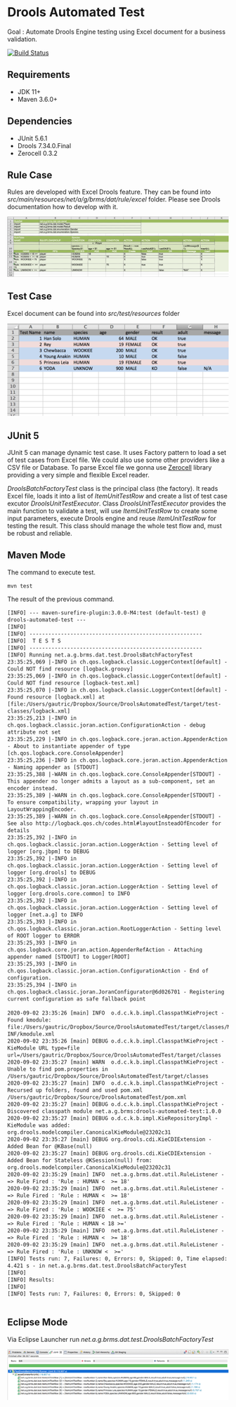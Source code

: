 # Drools Automated Test

Goal : Automate Drools Engine testing using Excel document for a business validation.

[![Build Status](https://travis-ci.org/gautric/DroolsAutomatedTest.svg?branch=master)](https://travis-ci.org/gautric/DroolsAutomatedTest)

## Requirements

* JDK 11+
* Maven 3.6.0+

## Dependencies

* JUnit 5.6.1
* Drools 7.34.0.Final
* Zerocell 0.3.2


## Rule Case

Rules are developed with Excel Drools feature. They can be found into _src/main/resources/net/a/g/brms/dat/rule/excel_ folder.
Please see Drools documentation how to develop with it.

![Image du fichier Excel](img/rules.png?raw=true)

## Test Case

Excel document can be found into _src/test/resources_ folder

![Image du fichier Excel](img/excel.png?raw=true)

## JUnit 5

JUnit 5 can manage dynamic test case. It uses Factory pattern to load a set of test cases from Excel file.
We could also use some other providers like a CSV file or Database.
To parse Excel file we gonna use [Zerocell](https://github.com/creditdatamw/zerocell) library providing a very simple and flexible Excel reader.

 _DroolsBatchFactoryTest_  class is the principal class (the factory). It reads Excel file, loads it into a list of _ItemUnitTestRow_ and create a list of test case excutor _DroolsUnitTestExecutor_. Class _DroolsUnitTestExecutor_ provides the main function to validate a test, will use _ItemUnitTestRow_ to create some input parameters, execute Drools engine and reuse _ItemUnitTestRow_ for testing the result. This class should manage the whole test flow and, must be robust and reliable.

## Maven Mode

The command to execute test.

```
mvn test
```

The result of the previous command.

```
[INFO] --- maven-surefire-plugin:3.0.0-M4:test (default-test) @ drools-automated-test ---
[INFO] 
[INFO] -------------------------------------------------------
[INFO]  T E S T S
[INFO] -------------------------------------------------------
[INFO] Running net.a.g.brms.dat.test.DroolsBatchFactoryTest
23:35:25,069 |-INFO in ch.qos.logback.classic.LoggerContext[default] - Could NOT find resource [logback.groovy]
23:35:25,069 |-INFO in ch.qos.logback.classic.LoggerContext[default] - Could NOT find resource [logback-test.xml]
23:35:25,070 |-INFO in ch.qos.logback.classic.LoggerContext[default] - Found resource [logback.xml] at [file:/Users/gautric/Dropbox/Source/DroolsAutomatedTest/target/test-classes/logback.xml]
23:35:25,213 |-INFO in ch.qos.logback.classic.joran.action.ConfigurationAction - debug attribute not set
23:35:25,229 |-INFO in ch.qos.logback.core.joran.action.AppenderAction - About to instantiate appender of type [ch.qos.logback.core.ConsoleAppender]
23:35:25,236 |-INFO in ch.qos.logback.core.joran.action.AppenderAction - Naming appender as [STDOUT]
23:35:25,388 |-WARN in ch.qos.logback.core.ConsoleAppender[STDOUT] - This appender no longer admits a layout as a sub-component, set an encoder instead.
23:35:25,389 |-WARN in ch.qos.logback.core.ConsoleAppender[STDOUT] - To ensure compatibility, wrapping your layout in LayoutWrappingEncoder.
23:35:25,389 |-WARN in ch.qos.logback.core.ConsoleAppender[STDOUT] - See also http://logback.qos.ch/codes.html#layoutInsteadOfEncoder for details
23:35:25,392 |-INFO in ch.qos.logback.classic.joran.action.LoggerAction - Setting level of logger [org.jbpm] to DEBUG
23:35:25,392 |-INFO in ch.qos.logback.classic.joran.action.LoggerAction - Setting level of logger [org.drools] to DEBUG
23:35:25,392 |-INFO in ch.qos.logback.classic.joran.action.LoggerAction - Setting level of logger [org.drools.core.common] to INFO
23:35:25,392 |-INFO in ch.qos.logback.classic.joran.action.LoggerAction - Setting level of logger [net.a.g] to INFO
23:35:25,393 |-INFO in ch.qos.logback.classic.joran.action.RootLoggerAction - Setting level of ROOT logger to ERROR
23:35:25,393 |-INFO in ch.qos.logback.core.joran.action.AppenderRefAction - Attaching appender named [STDOUT] to Logger[ROOT]
23:35:25,393 |-INFO in ch.qos.logback.classic.joran.action.ConfigurationAction - End of configuration.
23:35:25,394 |-INFO in ch.qos.logback.classic.joran.JoranConfigurator@6d026701 - Registering current configuration as safe fallback point

2020-09-02 23:35:26 [main] INFO  o.d.c.k.b.impl.ClasspathKieProject - Found kmodule: file:/Users/gautric/Dropbox/Source/DroolsAutomatedTest/target/classes/META-INF/kmodule.xml
2020-09-02 23:35:26 [main] DEBUG o.d.c.k.b.impl.ClasspathKieProject - KieModule URL type=file url=/Users/gautric/Dropbox/Source/DroolsAutomatedTest/target/classes
2020-09-02 23:35:27 [main] WARN  o.d.c.k.b.impl.ClasspathKieProject - Unable to find pom.properties in /Users/gautric/Dropbox/Source/DroolsAutomatedTest/target/classes
2020-09-02 23:35:27 [main] INFO  o.d.c.k.b.impl.ClasspathKieProject - Recursed up folders, found and used pom.xml /Users/gautric/Dropbox/Source/DroolsAutomatedTest/pom.xml
2020-09-02 23:35:27 [main] DEBUG o.d.c.k.b.impl.ClasspathKieProject - Discovered classpath module net.a.g.brms:drools-automated-test:1.0.0
2020-09-02 23:35:27 [main] DEBUG o.d.c.k.b.impl.KieRepositoryImpl - KieModule was added: org.drools.modelcompiler.CanonicalKieModule@23202c31
2020-09-02 23:35:27 [main] DEBUG org.drools.cdi.KieCDIExtension - Added Bean for @KBase(null)
2020-09-02 23:35:27 [main] DEBUG org.drools.cdi.KieCDIExtension - Added Bean for Stateless @KSession(null) from: org.drools.modelcompiler.CanonicalKieModule@23202c31
2020-09-02 23:35:29 [main] INFO  net.a.g.brms.dat.util.RuleListener - => Rule Fired : 'Rule : HUMAN <  >= 18'
2020-09-02 23:35:29 [main] INFO  net.a.g.brms.dat.util.RuleListener - => Rule Fired : 'Rule : HUMAN <  >= 18'
2020-09-02 23:35:29 [main] INFO  net.a.g.brms.dat.util.RuleListener - => Rule Fired : 'Rule : WOOKIEE <  >= 75'
2020-09-02 23:35:29 [main] INFO  net.a.g.brms.dat.util.RuleListener - => Rule Fired : 'Rule : HUMAN < 18 >='
2020-09-02 23:35:29 [main] INFO  net.a.g.brms.dat.util.RuleListener - => Rule Fired : 'Rule : HUMAN <  >= 18'
2020-09-02 23:35:29 [main] INFO  net.a.g.brms.dat.util.RuleListener - => Rule Fired : 'Rule : UNKNOW <  >='
[INFO] Tests run: 7, Failures: 0, Errors: 0, Skipped: 0, Time elapsed: 4.421 s - in net.a.g.brms.dat.test.DroolsBatchFactoryTest
[INFO] 
[INFO] Results:
[INFO] 
[INFO] Tests run: 7, Failures: 0, Errors: 0, Skipped: 0


```

## Eclipse Mode

Via Eclipse Launcher run _net.a.g.brms.dat.test.DroolsBatchFactoryTest_

![Image execution dans Eclipse](img/eclipse.png?raw=true)
